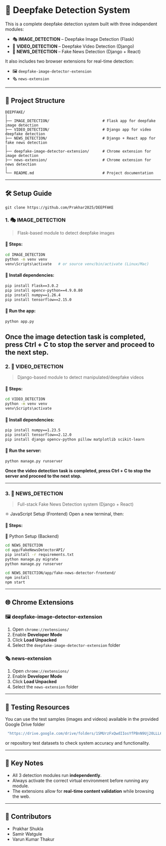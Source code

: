 
# 🧠 Deepfake Detection System

This is a complete deepfake detection system built with three independent modules:

- 🎭 **IMAGE_DETECTION** – Deepfake Image Detection (Flask)
- 🎥 **VIDEO_DETECTION** – Deepfake Video Detection (Django)
- 📰 **NEWS_DETECTION** – Fake News Detection (Django + React)

It also includes two browser extensions for real-time detection:

- 🖼️ `deepfake-image-detector-extension`
- 🗞️ `news-extension`

---

## 📁 Project Structure

```
DEEPFAKE/
│
├── IMAGE_DETECTION/                        # Flask app for deepfake image detection
├── VIDEO_DETECTION/                        # Django app for video deepfake detection
├── NEWS_DETECTION/                         # Django + React app for fake news detection
│
├── deepfake-image-detector-extension/      # Chrome extension for image detection
├── news-extension/                         # Chrome extension for news detection
│
└── README.md                               # Project documentation
```

---

## 🛠️ Setup Guide

```git clone https://github.com/Prakhar2025/DEEPFAKE```

### 1. 🎭 IMAGE_DETECTION

> Flask-based module to detect deepfake images

#### 📌 Steps:
```bash
cd IMAGE_DETECTION
python -m venv venv
venv\Scripts\activate   # or source venv/bin/activate (Linux/Mac)
```

#### 🔧 Install dependencies:
```bash
pip install Flask==3.0.2
pip install opencv-python==4.9.0.80
pip install numpy==1.26.4
pip install tensorflow==2.15.0
```

#### 🚀 Run the app:
```bash
python app.py
```
Once the image detection task is completed, press Ctrl + C to stop the server and proceed to the next step.
---

### 2. 🎥 VIDEO_DETECTION

> Django-based module to detect manipulated/deepfake videos

#### 📌 Steps:
```bash
cd VIDEO_DETECTION
python -m venv venv
venv\Scripts\activate
```

#### 🔧 Install dependencies:
```bash
pip install numpy==1.23.5
pip install tensorflow==2.12.0
pip install django opencv-python pillow matplotlib scikit-learn
```

#### 🚀 Run the server:
```bash
python manage.py runserver
```
**Once the video detection task is completed, press Ctrl + C to stop the server and proceed to the next step.**

---

### 3. 📰 NEWS_DETECTION

> Full-stack Fake News Detection system (Django + React)

⚛️ JavaScript Setup (Frontend)
Open a new terminal, then:

#### 📌 Steps:

🐍 Python Setup (Backend)
```bash
cd NEWS_DETECTION
cd app/FakeNewsDetectorAPI/
pip install -r requirements.txt
python manage.py migrate
python manage.py runserver

```

```bash
cd NEWS_DETECTION/app/fake-news-detector-frontend/
npm install
npm start

```


---

## 🌐 Chrome Extensions

### 🖼️ deepfake-image-detector-extension

1. Open `chrome://extensions/`
2. Enable **Developer Mode**
3. Click **Load Unpacked**
4. Select the `deepfake-image-detector-extension` folder

### 🗞️ news-extension

1. Open `chrome://extensions/`
2. Enable **Developer Mode**
3. Click **Load Unpacked**
4. Select the `news-extension` folder

---

## 🧪 Testing Resources

You can use the test samples (images and videos) available in the provided Google Drive folder 
```bash
 "https://drive.google.com/drive/folders/1SMUrzFxQwdIIosYfPBnN9Uj20LLL6KFI?usp=drive_link"
 ```
 or repository test datasets to check system accuracy and functionality. 

---

## 📌 Key Notes

- All 3 detection modules run **independently**.
- Always activate the correct virtual environment before running any module.
- The extensions allow for **real-time content validation** while browsing the web.

---

## 👥 Contributors

- Prakhar Shukla
- Samir Watgule
- Varun Kumar Thakur
